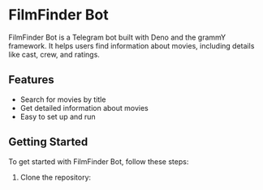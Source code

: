 # FilmFinder Bot

FilmFinder Bot is a Telegram bot built with Deno and the grammY framework. It helps users find information about movies, including details like cast, crew, and ratings.

## Features

- Search for movies by title
- Get detailed information about movies
- Easy to set up and run

## Getting Started

To get started with FilmFinder Bot, follow these steps:

1. Clone the repository:
   